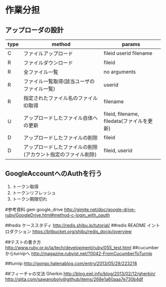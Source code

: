 作業分担
=========

## アップローダの設計

type |    method|   params|
-----|----------|---------|
C    | ファイルアップロード | fileid userid filename |
R    | ファイルダウンロード | fileid |
R    | 全ファイル一覧 | no arguments |
R    | ファイル一覧取得(該当ユーザのファイル一覧) | userid |
R    | 指定されたファイル名のファイルID取得 | filename |
U    | アップロードしたファイル自体への更新 | fileid, filename, filedata(ファイルを更新) |
D    | アップロードしたファイルの削除 | fileid |
D    | アップロードしたファイルの削除(アカウント指定のファイル削除) | fileid, userid  |


## GoogleAccountへのAuthを行う

1. トークン取得
2. トークンリフレッシュ
3. トークン期限切れ

#参考資料
gem google_drive
http://gimite.net/doc/google-drive-ruby/GoogleDrive.html#method-c-login_with_oauth

##redis ケーススタディ
http://redis.shibu.jp/tutorial/
##redis README イントロダクション
https://bitbucket.org/shibu/redis_docjp/overview

##テストの書き方
http://www.ruby.or.jp/ja/tech/development/ruby/055_test.html
##cucumberからturnipへ
http://magazine.rubyist.net/?0042-FromCucumberToTurnip


##turnip
http://gongo.hatenablog.com/entry/2013/05/29/223218

##フィーチャの文法 Gherkin
http://blog.eiel.info/blog/2013/02/12/gherkin/
http://qiita.com/sawanoboly@github/items/268e1a60aaa7e730b4df
